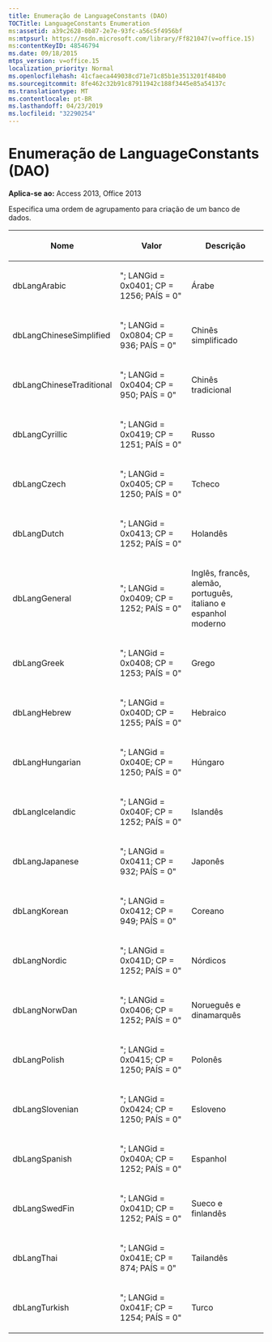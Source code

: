 ```yaml
---
title: Enumeração de LanguageConstants (DAO)
TOCTitle: LanguageConstants Enumeration
ms:assetid: a39c2628-0b87-2e7e-93fc-a56c5f4956bf
ms:mtpsurl: https://msdn.microsoft.com/library/Ff821047(v=office.15)
ms:contentKeyID: 48546794
ms.date: 09/18/2015
mtps_version: v=office.15
localization_priority: Normal
ms.openlocfilehash: 41cfaeca449038cd71e71c85b1e3513201f484b0
ms.sourcegitcommit: 8fe462c32b91c87911942c188f3445e85a54137c
ms.translationtype: MT
ms.contentlocale: pt-BR
ms.lasthandoff: 04/23/2019
ms.locfileid: "32290254"
---
```

# <a name="languageconstants-enumeration-dao"></a>Enumeração de LanguageConstants (DAO)


**Aplica-se ao:** Access 2013, Office 2013

Especifica uma ordem de agrupamento para criação de um banco de dados.

<table>
<colgroup>
<col style="width: 33%" />
<col style="width: 33%" />
<col style="width: 33%" />
</colgroup>
<thead>
<tr class="header">
<th><p>Nome</p></th>
<th><p>Valor</p></th>
<th><p>Descrição</p></th>
</tr>
</thead>
<tbody>
<tr class="odd">
<td><p>dbLangArabic</p></td>
<td><p>&quot;; LANGid = 0x0401; CP = 1256; PAÍS = 0&quot;</p></td>
<td><p>Árabe</p></td>
</tr>
<tr class="even">
<td><p>dbLangChineseSimplified</p></td>
<td><p>&quot;; LANGid = 0x0804; CP = 936; PAÍS = 0&quot;</p></td>
<td><p>Chinês simplificado</p></td>
</tr>
<tr class="odd">
<td><p>dbLangChineseTraditional</p></td>
<td><p>&quot;; LANGid = 0x0404; CP = 950; PAÍS = 0&quot;</p></td>
<td><p>Chinês tradicional</p></td>
</tr>
<tr class="even">
<td><p>dbLangCyrillic</p></td>
<td><p>&quot;; LANGid = 0x0419; CP = 1251; PAÍS = 0&quot;</p></td>
<td><p>Russo</p></td>
</tr>
<tr class="odd">
<td><p>dbLangCzech</p></td>
<td><p>&quot;; LANGid = 0x0405; CP = 1250; PAÍS = 0&quot;</p></td>
<td><p>Tcheco</p></td>
</tr>
<tr class="even">
<td><p>dbLangDutch</p></td>
<td><p>&quot;; LANGid = 0x0413; CP = 1252; PAÍS = 0&quot;</p></td>
<td><p>Holandês</p></td>
</tr>
<tr class="odd">
<td><p>dbLangGeneral</p></td>
<td><p>&quot;; LANGid = 0x0409; CP = 1252; PAÍS = 0&quot;</p></td>
<td><p>Inglês, francês, alemão, português, italiano e espanhol moderno</p></td>
</tr>
<tr class="even">
<td><p>dbLangGreek</p></td>
<td><p>&quot;; LANGid = 0x0408; CP = 1253; PAÍS = 0&quot;</p></td>
<td><p>Grego</p></td>
</tr>
<tr class="odd">
<td><p>dbLangHebrew</p></td>
<td><p>&quot;; LANGid = 0x040D; CP = 1255; PAÍS = 0&quot;</p></td>
<td><p>Hebraico</p></td>
</tr>
<tr class="even">
<td><p>dbLangHungarian</p></td>
<td><p>&quot;; LANGid = 0x040E; CP = 1250; PAÍS = 0&quot;</p></td>
<td><p>Húngaro</p></td>
</tr>
<tr class="odd">
<td><p>dbLangIcelandic</p></td>
<td><p>&quot;; LANGid = 0x040F; CP = 1252; PAÍS = 0&quot;</p></td>
<td><p>Islandês</p></td>
</tr>
<tr class="even">
<td><p>dbLangJapanese</p></td>
<td><p>&quot;; LANGid = 0x0411; CP = 932; PAÍS = 0&quot;</p></td>
<td><p>Japonês</p></td>
</tr>
<tr class="odd">
<td><p>dbLangKorean</p></td>
<td><p>&quot;; LANGid = 0x0412; CP = 949; PAÍS = 0&quot;</p></td>
<td><p>Coreano</p></td>
</tr>
<tr class="even">
<td><p>dbLangNordic</p></td>
<td><p>&quot;; LANGid = 0x041D; CP = 1252; PAÍS = 0&quot;</p></td>
<td><p>Nórdicos</p></td>
</tr>
<tr class="odd">
<td><p>dbLangNorwDan</p></td>
<td><p>&quot;; LANGid = 0x0406; CP = 1252; PAÍS = 0&quot;</p></td>
<td><p>Norueguês e dinamarquês</p></td>
</tr>
<tr class="even">
<td><p>dbLangPolish</p></td>
<td><p>&quot;; LANGid = 0x0415; CP = 1250; PAÍS = 0&quot;</p></td>
<td><p>Polonês</p></td>
</tr>
<tr class="odd">
<td><p>dbLangSlovenian</p></td>
<td><p>&quot;; LANGid = 0x0424; CP = 1250; PAÍS = 0&quot;</p></td>
<td><p>Esloveno</p></td>
</tr>
<tr class="even">
<td><p>dbLangSpanish</p></td>
<td><p>&quot;; LANGid = 0x040A; CP = 1252; PAÍS = 0&quot;</p></td>
<td><p>Espanhol</p></td>
</tr>
<tr class="odd">
<td><p>dbLangSwedFin</p></td>
<td><p>&quot;; LANGid = 0x041D; CP = 1252; PAÍS = 0&quot;</p></td>
<td><p>Sueco e finlandês</p></td>
</tr>
<tr class="even">
<td><p>dbLangThai</p></td>
<td><p>&quot;; LANGid = 0x041E; CP = 874; PAÍS = 0&quot;</p></td>
<td><p>Tailandês</p></td>
</tr>
<tr class="odd">
<td><p>dbLangTurkish</p></td>
<td><p>&quot;; LANGid = 0x041F; CP = 1254; PAÍS = 0&quot;</p></td>
<td><p>Turco</p></td>
</tr>
</tbody>
</table>

